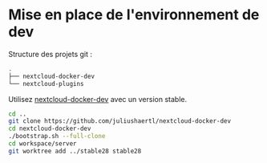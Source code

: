 # Mise en place de l'environnement de dev

Structure des projets git :

```bash
.
├── nextcloud-docker-dev
└── nextcloud-plugins
```

Utilisez [nextcloud-docker-dev](https://github.com/juliushaertl/nextcloud-docker-dev) avec un version stable.

```bash
cd ..
git clone https://github.com/juliushaertl/nextcloud-docker-dev
cd nextcloud-docker-dev
./bootstrap.sh --full-clone
cd workspace/server
git worktree add ../stable28 stable28
```
